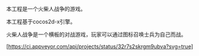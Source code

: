 本工程是一个火柴人战争的游戏。

本工程基于cocos2d-x引擎。

火柴人战争是一个横板的对战游戏，玩家可以通过图标召唤士兵为自己而战。

[https://ci.appveyor.com/api/projects/status/32r7s2skrgm9ubva?svg=true]

